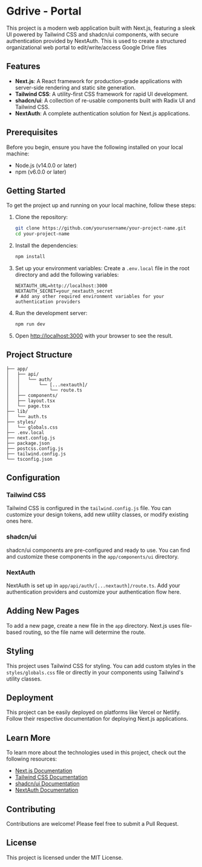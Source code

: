 # Gdrive - Portal

This project is a modern web application built with Next.js, featuring a sleek UI powered by Tailwind CSS and shadcn/ui components, with secure authentication provided by NextAuth. This is used to create a structured organizational web portal to edit/write/access Google Drive files

## Features

- **Next.js**: A React framework for production-grade applications with server-side rendering and static site generation.
- **Tailwind CSS**: A utility-first CSS framework for rapid UI development.
- **shadcn/ui**: A collection of re-usable components built with Radix UI and Tailwind CSS.
- **NextAuth**: A complete authentication solution for Next.js applications.

## Prerequisites

Before you begin, ensure you have the following installed on your local machine:

- Node.js (v14.0.0 or later)
- npm (v6.0.0 or later)

## Getting Started

To get the project up and running on your local machine, follow these steps:

1. Clone the repository:
   ```bash
   git clone https://github.com/yourusername/your-project-name.git
   cd your-project-name
   ```

2. Install the dependencies:
   ```bash
   npm install
   ```

3. Set up your environment variables:
   Create a `.env.local` file in the root directory and add the following variables:
   ```
   NEXTAUTH_URL=http://localhost:3000
   NEXTAUTH_SECRET=your_nextauth_secret
   # Add any other required environment variables for your authentication providers
   ```

4. Run the development server:
   ```bash
   npm run dev
   ```

5. Open [http://localhost:3000](http://localhost:3000) with your browser to see the result.

## Project Structure

```
├── app/
│   ├── api/
│   │   └── auth/
│   │       └── [...nextauth]/
│   │           └── route.ts
│   ├── components/
│   ├── layout.tsx
│   └── page.tsx
├── lib/
│   └── auth.ts
├── styles/
│   └── globals.css
├── .env.local
├── next.config.js
├── package.json
├── postcss.config.js
├── tailwind.config.js
└── tsconfig.json
```

## Configuration

### Tailwind CSS

Tailwind CSS is configured in the `tailwind.config.js` file. You can customize your design tokens, add new utility classes, or modify existing ones here.

### shadcn/ui

shadcn/ui components are pre-configured and ready to use. You can find and customize these components in the `app/components/ui` directory.

### NextAuth

NextAuth is set up in `app/api/auth/[...nextauth]/route.ts`. Add your authentication providers and customize your authentication flow here.

## Adding New Pages

To add a new page, create a new file in the `app` directory. Next.js uses file-based routing, so the file name will determine the route.

## Styling

This project uses Tailwind CSS for styling. You can add custom styles in the `styles/globals.css` file or directly in your components using Tailwind's utility classes.

## Deployment

This project can be easily deployed on platforms like Vercel or Netlify. Follow their respective documentation for deploying Next.js applications.

## Learn More

To learn more about the technologies used in this project, check out the following resources:

- [Next.js Documentation](https://nextjs.org/docs)
- [Tailwind CSS Documentation](https://tailwindcss.com/docs)
- [shadcn/ui Documentation](https://ui.shadcn.com)
- [NextAuth Documentation](https://next-auth.js.org)

## Contributing

Contributions are welcome! Please feel free to submit a Pull Request.

## License

This project is licensed under the MIT License.